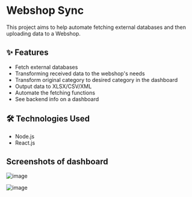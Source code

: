 
# Webshop Sync

This project aims to help automate fetching external databases and then uploading data to a Webshop. 



## ✨ Features

- Fetch external databases
- Transforming received data to the webshop's needs
- Transform original category to desired category in the dashboard
- Output data to XLSX/CSV/XML
- Automate the fetching functions
- See backend info on a dashboard


## 🛠️ Technologies Used

- Node.js
- React.js

## Screenshots of dashboard
![image](https://github.com/user-attachments/assets/2abb8fce-7153-43dc-adda-f8e6301203b2)

![image](https://github.com/user-attachments/assets/284a0cf4-67d1-4dc7-b45c-22edaba8c553)



